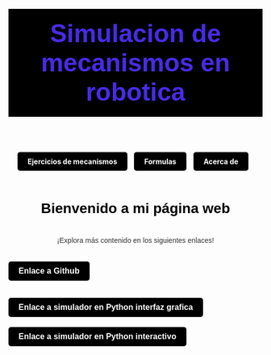 <!DOCTYPE html>
<html>
<head>
<section class="section">
  <div class="section-header">
      <h3 class="page__heading" style="font-family: Lastica, Arial, sans-serif; background-color: #000000; padding: 20px; text-align: center; margin-top: 100x; color: #492AE6; font-size: 50px;">
          Simulacion de mecanismos en robotica</h3>
  </div>
</section>
</head>
<body>
  

  <div class="menu" style="text-align: center; margin-top: 20px;">
    <ul style="list-style-type: none; padding: 0;">
      <li style="display: inline-block; margin-right: 10px;">
        <a href="menu_ejercicios.html" class="button">Ejercicios de mecanismos</a>
      </li>
      <li style="display: inline-block; margin-right: 10px;">
        <a href="menu_formulas.html" class="button">Formulas</a>
      </li>
      <li style="display: inline-block; margin-right: 10px;">
        <a href="#" class="button">Acerca de</a>
      </li>
    </ul>
  </div>
  
  

  <h1 style="color: black; text-align: center; font-family: Arial, sans-serif; padding: 20px;">Bienvenido a mi página web</h1>
  <p style="color: #333;  text-align: center; font-family: Arial, sans-serif;">¡Explora más contenido en los siguientes enlaces!</p>


  <button class="button" style="display: inline-block;
  background-color: #000000;
  color: white;
  padding: 10px 20px;
  text-align: center;
  text-decoration: none;
  font-size: 16px;
  border-radius: 5px;
  margin-top: 20px;
  border: none;
  cursor: pointer;" onclick="window.location.href='https://github.com/abrilsoldier19/SimuladorMecanismosRobotica/tree/main'">Enlace a Github</button>

<button class="button" style="display: inline-block;
background-color: #000000;
color: white;
padding: 10px 20px;
text-align: center;
text-decoration: none;
font-size: 16px;
border-radius: 5px;
margin-top: 20px;
border: none;
cursor: pointer;" onclick="window.location.href='https://trinket.io/pygame/46fdee9423?showInstructions=true'">Enlace a simulador en Python interfaz grafica</button>
<button class="button" style="display: inline-block;
background-color: #000000;
color: white;
padding: 10px 20px;
text-align: center;
text-decoration: none;
font-size: 16px;
border-radius: 5px;
margin-top: 20px;
border: none;
cursor: pointer;" onclick="window.location.href='https:https://avril-rock1471-gmail-com.trinket.io/sites/simulacionproyectofinal'">Enlace a simulador en Python interactivo</button>
<style>
  .button {
  display: inline-block;
  background-color: #000000;
  color: white;
  padding: 10px 20px;
  text-align: center;
  text-decoration: none;
  font-weight: bold;
  border-radius: 5px;
  margin-top: 20px;
  border: none;
  cursor: pointer;
}

.button:hover {
  background-color: #333;
}

  </style>
</body>
</html>
